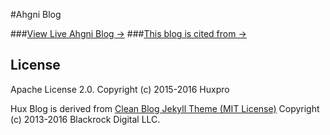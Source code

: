 #Ahgni Blog

###[View Live Ahgni Blog &rarr;](https://ahgni.github.io/)
###[This blog is cited from &rarr;](https://huangxuan.me)


## License

Apache License 2.0.
Copyright (c) 2015-2016 Huxpro

Hux Blog is derived from [Clean Blog Jekyll Theme (MIT License)](https://github.com/BlackrockDigital/startbootstrap-clean-blog-jekyll/)
Copyright (c) 2013-2016 Blackrock Digital LLC.
